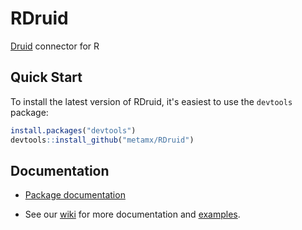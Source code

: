 RDruid
======

[Druid](https://github.com/metamx/druid/wiki) connector for R

## Quick Start

To install the latest version of RDruid, it's easiest to use the `devtools` package:

```r
install.packages("devtools")
devtools::install_github("metamx/RDruid")
```

## Documentation

* [Package documentation](http://metamx.github.io/RDruid)

* See our [wiki](https://github.com/metamx/RDruid/wiki) for more documentation and [examples](https://github.com/metamx/RDruid/wiki/Examples).

